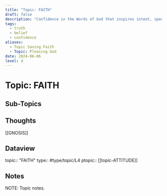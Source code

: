 ```yaml
---
title: "Topic: FAITH"
draft: false
description: "Confidence in the Words of God that inspires intent, speech and action."
tags:
  - truth
  - belief
  - confidence
aliases:
  - Topic Saving Faith
  - Topic: Pleasing God
date: 2024-06-06
level: 4
---
```

# Topic: FAITH
## Sub-Topics


## Thoughts
[[GNOSIS]]

## Dataview
topic:: "FAITH"
type:: #type/topic/L4
ptopic:: [[topic-ATTITUDE]]

## Notes
NOTE: Topic notes.